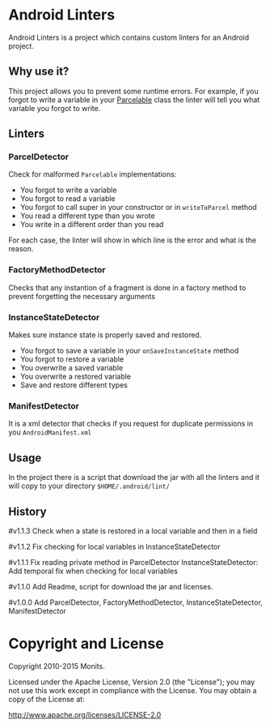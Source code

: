 # Android Linters

Android Linters is a project which contains custom linters for an Android
project.

## Why use it?

This project allows you to prevent some runtime errors.
For example, if you forgot to write a variable in your
[Parcelable](http://developer.android.com/reference/android/os/Parcelable.html)
class the
linter will tell you what variable you forgot to write.

## Linters

### ParcelDetector

Check for malformed `Parcelable` implementations:
* You forgot to write a variable
* You forgot to read a variable
* You forgot to call super in your constructor or in `writeToParcel` method
* You read a different type than you wrote
* You write in a different order than you read

For each case, the linter will show in which line is the error and what is the
reason. 

### FactoryMethodDetector

Checks that any instantion of a fragment is done in
a factory method to prevent forgetting the necessary arguments 

### InstanceStateDetector

Makes sure instance state is properly saved and restored.
* You forgot to save a variable in your `onSaveInstanceState` method
* You forgot to restore a variable
* You overwrite a saved variable
* You overwrite a restored variable
* Save and restore different types

### ManifestDetector

It is a xml detector that checks if you request for duplicate permissions in
you `AndroidManifest.xml`

## Usage

In the project there is a script that download the jar with all the linters and
it will copy to your directory `$HOME/.android/lint/`

## History

#v1.1.3 Check when a state is restored in a local variable and then in a field

#v1.1.2 Fix checking for local variables in InstanceStateDetector

#v1.1.1 Fix reading private method in ParcelDetector
InstanceStateDetector: Add temporal fix when checking for local variables

#v1.1.0 Add Readme, script for download the jar and licenses.

#v1.0.0 Add ParcelDetector, FactoryMethodDetector, InstanceStateDetector,
ManifestDetector

# Copyright and License
Copyright 2010-2015 Monits.

Licensed under the Apache License, Version 2.0 (the "License"); you may not use
this work except in compliance with the License. You may obtain a copy of the
License at:

http://www.apache.org/licenses/LICENSE-2.0
